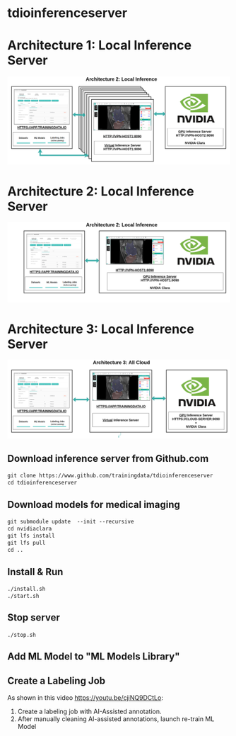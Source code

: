 # tdioinferenceserver

# Architecture 1: Local Inference Server
![Architecture 1](https://github.com/trainingdata/tdioinferenceserver/blob/master/documentation/static/images/Architecture1.png)

# Architecture 2: Local Inference Server
![Architecture 2](https://github.com/trainingdata/tdioinferenceserver/blob/master/documentation/static/images/Architecture2.png)

# Architecture 3: Local Inference Server
![Architecture 3](https://github.com/trainingdata/tdioinferenceserver/blob/master/documentation/static/images/Architecture3.png)


## Download inference server from Github.com
```
git clone https://www.github.com/trainingdata/tdioinferenceserver
cd tdioinferenceserver
```

## Download models for medical imaging
```
git submodule update  --init --recursive
cd nvidiaclara
git lfs install
git lfs pull
cd ..
```

## Install & Run
```
./install.sh
./start.sh
```

## Stop server
```
./stop.sh
```
## Add ML Model to "ML Models Library"
## Create a Labeling Job
As shown in this video https://youtu.be/cjiNQ9DCtLo:
1. Create a labeling job with AI-Assisted annotation.
2. After manually cleaning AI-assisted annotations, launch re-train ML Model

